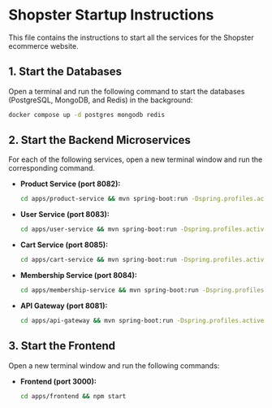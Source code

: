 # Shopster Startup Instructions

This file contains the instructions to start all the services for the Shopster ecommerce website.

## 1. Start the Databases

Open a terminal and run the following command to start the databases (PostgreSQL, MongoDB, and Redis) in the background:

```bash
docker compose up -d postgres mongodb redis
```

## 2. Start the Backend Microservices

For each of the following services, open a new terminal window and run the corresponding command.

*   **Product Service (port 8082):**
    ```bash
    cd apps/product-service && mvn spring-boot:run -Dspring.profiles.active=dev
    ```

*   **User Service (port 8083):**
    ```bash
    cd apps/user-service && mvn spring-boot:run -Dspring.profiles.active=dev
    ```

*   **Cart Service (port 8085):**
    ```bash
    cd apps/cart-service && mvn spring-boot:run -Dspring.profiles.active=dev
    ```

*   **Membership Service (port 8084):**
    ```bash
    cd apps/membership-service && mvn spring-boot:run -Dspring.profiles.active=dev
    ```

*   **API Gateway (port 8081):**
    ```bash
    cd apps/api-gateway && mvn spring-boot:run -Dspring.profiles.active=dev
    ```

## 3. Start the Frontend

Open a new terminal window and run the following commands:

*   **Frontend (port 3000):**
    ```bash
    cd apps/frontend && npm start
    ```

